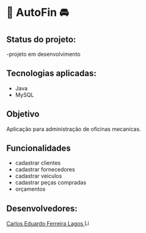 #  🚙 AutoFin 🚘

## Status do projeto:

-projeto em desenvolvimento

## Tecnologias aplicadas:

- Java 
- MySQL

## Objetivo
Aplicação para administração de oficinas mecanicas.

## Funcionalidades

- cadastrar clientes
- cadastrar fornecedores
- cadastrar veiculos
- cadastrar peças compradas
- orçamentos 

## Desenvolvedores:

<a href="[https://www.linkedin.com/in/carlos-eduardo-ferreira-lagos/" target="_blank">Carlos Eduardo Ferreira Lagos <img src="https://cdn.jsdelivr.net/gh/devicons/devicon/icons/linkedin/linkedin-original.svg" alt="LinkedIn" width="15" height="15"> </a>  
